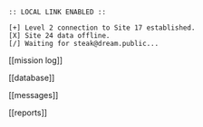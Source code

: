 ---
---
```
:: LOCAL LINK ENABLED ::

[+] Level 2 connection to Site 17 established.
[X] Site 24 data offline.
[/] Waiting for steak@dream.public...

```

[[mission log]]

[[database]]

[[messages]]

[[reports]]

